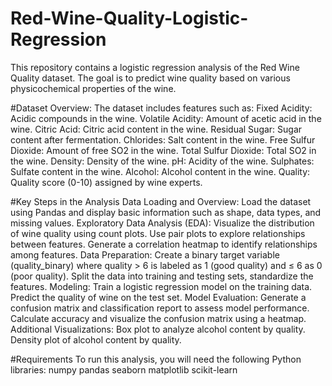 # Red-Wine-Quality-Logistic-Regression
This repository contains a logistic regression analysis of the Red Wine Quality dataset. The goal is to predict wine quality based on various physicochemical properties of the wine.

#Dataset Overview:
The dataset includes features such as:
Fixed Acidity: Acidic compounds in the wine.
Volatile Acidity: Amount of acetic acid in the wine.
Citric Acid: Citric acid content in the wine.
Residual Sugar: Sugar content after fermentation.
Chlorides: Salt content in the wine.
Free Sulfur Dioxide: Amount of free SO2 in the wine.
Total Sulfur Dioxide: Total SO2 in the wine.
Density: Density of the wine.
pH: Acidity of the wine.
Sulphates: Sulfate content in the wine.
Alcohol: Alcohol content in the wine.
Quality: Quality score (0-10) assigned by wine experts.

#Key Steps in the Analysis
Data Loading and Overview: Load the dataset using Pandas and display basic information such as shape, data types, and missing values.
Exploratory Data Analysis (EDA):
Visualize the distribution of wine quality using count plots.
Use pair plots to explore relationships between features.
Generate a correlation heatmap to identify relationships among features.
Data Preparation:
Create a binary target variable (quality_binary) where quality > 6 is labeled as 1 (good quality) and ≤ 6 as 0 (poor quality).
Split the data into training and testing sets, standardize the features.
Modeling:
Train a logistic regression model on the training data.
Predict the quality of wine on the test set.
Model Evaluation:
Generate a confusion matrix and classification report to assess model performance.
Calculate accuracy and visualize the confusion matrix using a heatmap.
Additional Visualizations:
Box plot to analyze alcohol content by quality.
Density plot of alcohol content by quality.

#Requirements
To run this analysis, you will need the following Python libraries:
numpy
pandas
seaborn
matplotlib
scikit-learn
